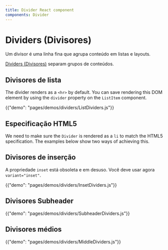 ```yaml
---
title: Divider React component
components: Divider
---
```

# Dividers (Divisores)

<p class="description">Um divisor é uma linha fina que agrupa conteúdo em listas e layouts.</p>

[Dividers (Divisores)](https://material.io/design/components/dividers.html) separam grupos de conteúdos.

## Divisores de lista

The divider renders as a `<hr>` by default. You can save rendering this DOM element by using the `divider` property on the `ListItem` component.

{{"demo": "pages/demos/dividers/ListDividers.js"}}

## Especificação HTML5

We need to make sure the `Divider` is rendered as a `li` to match the HTML5 specification. The examples below show two ways of achieving this.

## Divisores de inserção

A propriedade `inset` está obsoleta e em desuso. Você deve usar agora `variant="inset"`.

{{"demo": "pages/demos/dividers/InsetDividers.js"}}

## Divisores Subheader

{{"demo": "pages/demos/dividers/SubheaderDividers.js"}}

## Divisores médios

{{"demo": "pages/demos/dividers/MiddleDividers.js"}}